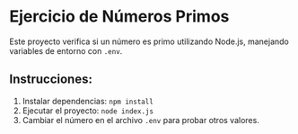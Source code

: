 # Ejercicio de Números Primos

Este proyecto verifica si un número es primo utilizando Node.js, manejando variables de entorno con `.env`.

## Instrucciones:
1. Instalar dependencias: `npm install`
2. Ejecutar el proyecto: `node index.js`
3. Cambiar el número en el archivo `.env` para probar otros valores.
